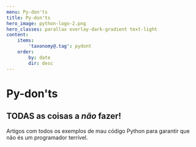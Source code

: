 ```yaml
---
menu: Py-don'ts
title: Py-don'ts
hero_image: python-logo-2.png
hero_classes: parallax overlay-dark-gradient text-light
content:
    items:
        'taxonomy@.tag': pydont
    order:
        by: date
        dir: desc
---
```


# Py-don'ts

## TODAS as coisas a _não_ fazer!

Artigos com todos os exemplos de mau código Python para garantir que não és um programador terrível.